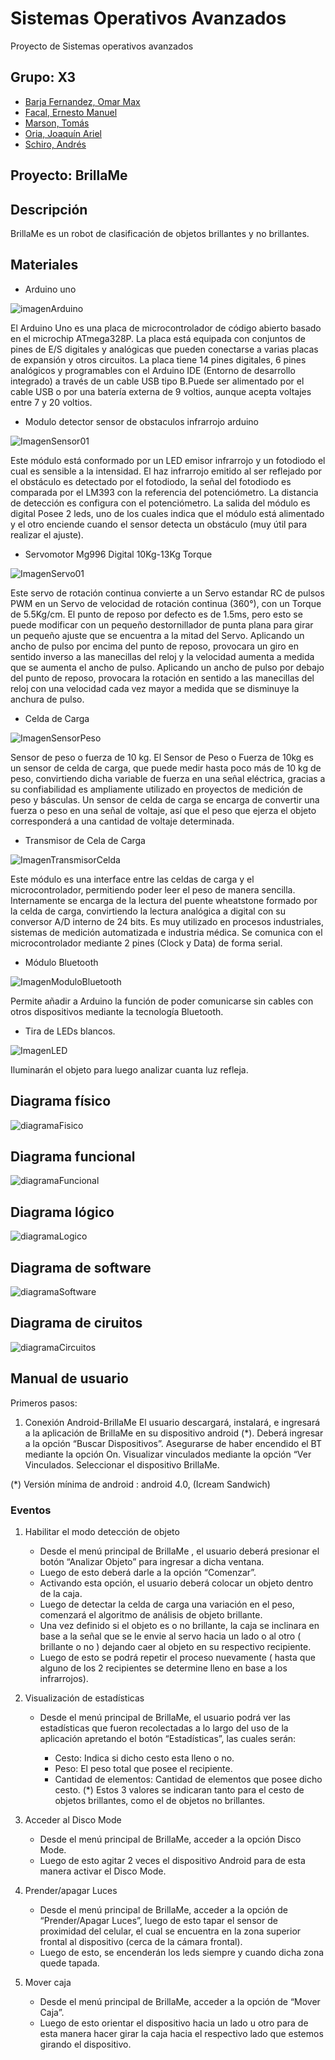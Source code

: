 Sistemas Operativos Avanzados
===============================
Proyecto de Sistemas operativos avanzados

Grupo: X3 <br /> 
-----------
* [Barja Fernandez, Omar Max](https://github.com/omx17)<br /> 
* [Facal, Ernesto Manuel](https://github.com/ErnestoFacal)<br />
* [Marson, Tomás](https://github.com/tomimarson)
* [Oria, Joaquín Ariel](https://github.com/OriaJoaquin)<br /> 
* [Schiro, Andrés](https://github.com/ASchiro7)<br /> 

Proyecto: BrillaMe<br /> 
---------
## Descripción

BrillaMe es un robot de clasificación de objetos brillantes y no brillantes. 

## Materiales

* Arduino uno 

![imagenArduino](https://imgs.clipartwiki.com/clipimg/small/162-1623636_this-is-a-small-microcontroller-that-you-can.png)

El Arduino Uno es una placa de microcontrolador de código abierto basado en el microchip ATmega328P. La placa está equipada con conjuntos de pines de E/S digitales y analógicas que pueden conectarse a varias placas de expansión y otros circuitos. La placa tiene 14 pines digitales, 6 pines analógicos y programables con el Arduino IDE (Entorno de desarrollo integrado) a través de un cable USB tipo B.Puede ser alimentado por el cable USB o por una batería externa de 9 voltios, aunque acepta voltajes entre 7 y 20 voltios.


* Modulo detector sensor de obstaculos infrarrojo arduino 

![ImagenSensor01](https://www.luisllamas.es/wp-content/uploads/2016/06/arduino-detector-obstaculos-infrarrojos-componente.png)

Este módulo está conformado por un LED emisor infrarrojo y un fotodiodo el cual es sensible a la intensidad. El haz infrarrojo emitido al ser reflejado por el obstáculo es detectado por el fotodiodo, la señal del fotodiodo es comparada por el LM393 con la referencia del potenciómetro. La distancia de detección es configura con el potenciómetro. La salida del módulo es digital
Posee 2 leds, uno de los cuales indica que el módulo está alimentado y el otro enciende cuando el sensor detecta un obstáculo (muy útil para realizar el ajuste).


* Servomotor Mg996 Digital 10Kg-13Kg Torque

![ImagenServo01](https://afel.cl/content/uploads/servomotor-ds04-nfc.jpg)

Este servo de rotación continua convierte a un Servo estandar RC de pulsos PWM en un Servo de velocidad de rotación continua (360°), con un Torque de 5.5Kg/cm.
El punto de reposo por defecto es de 1.5ms, pero esto se puede modificar con un pequeño destornillador de punta plana para girar un pequeño ajuste que se encuentra a la mitad del Servo.
Aplicando un ancho de pulso por encima del punto de reposo, provocara un giro en sentido inverso a las manecillas del reloj y la velocidad aumenta a medida que se aumenta el ancho de pulso. 
Aplicando un ancho de pulso por debajo del punto de reposo, provocara la rotación en sentido a las manecillas del reloj con una velocidad cada vez mayor a medida que se disminuye la anchura de pulso.


* Celda de Carga

![ImagenSensorPeso](http://tdrobotica.co/2463/celda-de-carga-de-1-kg-barra-recta.jpg)

Sensor de peso o fuerza de 10 kg. El Sensor de Peso o Fuerza de 10kg es un sensor de celda de carga, que puede medir hasta poco más de 10 kg de peso, convirtiendo dicha variable de fuerza en una señal eléctrica, gracias a su confiabilidad es ampliamente utilizado en proyectos de medición de peso y básculas. Un sensor de celda de carga se encarga de convertir una fuerza o peso en una señal de voltaje, así que el peso que ejerza el objeto corresponderá a una cantidad de voltaje determinada.


* Transmisor de Cela de Carga

![ImagenTransmisorCelda](http://www.naylampmechatronics.com/464-large_default/modulo-hx711-transmisor-de-celda-de-carga.jpg)

Este módulo es una interface entre las celdas de carga y el microcontrolador, permitiendo poder leer el peso de manera sencilla. Internamente se encarga de la lectura del puente wheatstone formado por la celda de carga, convirtiendo la lectura analógica a digital con su conversor A/D interno de 24 bits.
Es muy utilizado en procesos industriales, sistemas de medición automatizada e industria médica.
Se comunica con el microcontrolador mediante 2 pines (Clock y Data) de forma serial.


* Módulo Bluetooth

![ImagenModuloBluetooth](http://www.maxelectronica.cl/5-large_default/modulo-bluetooth-serial-ttl-esclavo-hc-06.jpg)

Permite añadir a Arduino la función de poder comunicarse sin cables con otros dispositivos mediante la tecnología Bluetooth.

  
* Tira de LEDs blancos.

![ImagenLED](https://cdn1.efectoled.com/13033/tira-led-220v-ac-smd5050-60-led-m-5-metros.jpg)

Iluminarán el objeto para luego analizar cuanta luz refleja.

## Diagrama físico

![diagramaFisico](https://github.com/OriaJoaquin/X3/blob/master/Diagramas/DiagramaFisico.png)

## Diagrama funcional

![diagramaFuncional](https://github.com/OriaJoaquin/X3/blob/master/Diagramas/DiagramaFuncional.png)

## Diagrama lógico

![diagramaLogico](https://github.com/OriaJoaquin/X3/blob/master/Diagramas/Diagrama_logico.png)

## Diagrama de software

![diagramaSoftware](https://github.com/OriaJoaquin/X3/blob/master/Diagramas/Diagrama_software.png)

## Diagrama de ciruitos

![diagramaCircuitos](https://github.com/OriaJoaquin/X3/blob/master/Diagramas/Diagrama_circuito.png)


## Manual de usuario 
Primeros pasos: 
 
1) Conexión Android-BrillaMe 
El usuario descargará, instalará, e ingresará a la aplicación de BrillaMe en su dispositivo android (*). 
Deberá ingresar a la opción “Buscar Dispositivos”.
Asegurarse de haber encendido el BT mediante la opción On.
Visualizar vinculados mediante la opción “Ver Vinculados.
Seleccionar el dispositivo BrillaMe.
 
(*) Versión mínima de android : android 4.0, (Icream Sandwich)
 
### Eventos 
 
1. Habilitar el modo detección de objeto 
   - Desde el menú principal de BrillaMe , el usuario deberá presionar el botón “Analizar Objeto” para ingresar a dicha ventana.
   - Luego de esto deberá darle a la opción “Comenzar”.
   - Activando esta opción, el usuario deberá colocar un objeto dentro de la caja.
   - Luego de detectar la celda de carga una variación en el peso, comenzará el algoritmo de análisis de objeto brillante.
   - Una vez definido si el objeto es o no brillante, la caja se inclinara en base a la señal que se le envie al servo hacia un lado o al otro ( brillante o no ) dejando caer al objeto en su respectivo recipiente.
   - Luego de esto se podrá repetir el proceso nuevamente ( hasta que alguno de los 2 recipientes se determine lleno en base a los infrarrojos).
 
2. Visualización de estadísticas 
   - Desde el menú principal de BrillaMe, el usuario podrá ver las estadísticas que fueron recolectadas a lo largo del uso de la aplicación apretando el botón “Estadísticas”, las cuales serán: 
 
     - Cesto: Indica si dicho cesto esta lleno o no. 
     - Peso: El peso total que posee el recipiente.
     - Cantidad de elementos: Cantidad de elementos que posee dicho cesto.
(*) Estos 3 valores se indicaran tanto para el cesto de objetos brillantes, como el de objetos no brillantes.
3. Acceder al Disco Mode
   - Desde el menú principal de BrillaMe, acceder a la opción Disco Mode.
   - Luego de esto agitar 2 veces el dispositivo Android para de esta manera activar el Disco Mode.

4. Prender/apagar Luces
   - Desde el menú principal de BrillaMe, acceder a la opción de “Prender/Apagar Luces”, luego de esto tapar el sensor de proximidad del celular, el cual se encuentra en la zona superior frontal al dispositivo (cerca de la cámara frontal).
   - Luego de esto, se encenderán los leds siempre y cuando dicha zona quede tapada.


5. Mover caja
   - Desde el menú principal de BrillaMe, acceder a la opción de “Mover Caja”.
   - Luego de esto orientar el dispositivo hacia un lado u otro para de esta manera hacer girar la caja hacia el respectivo lado que estemos girando el dispositivo.
